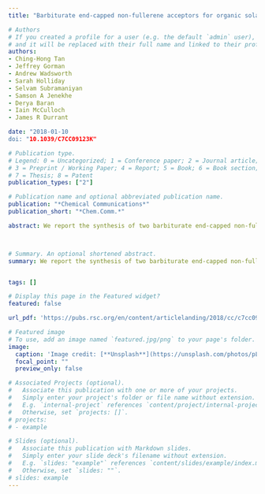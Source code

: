 ```yaml
---
title: "Barbiturate end-capped non-fullerene acceptors for organic solar cells: tuning acceptor energetics to suppress geminate recombination losses"

# Authors
# If you created a profile for a user (e.g. the default `admin` user), write the username (folder name) here 
# and it will be replaced with their full name and linked to their profile.
authors:
- Ching-Hong Tan
- Jeffrey Gorman
- Andrew Wadsworth
- Sarah Holliday
- Selvam Subramaniyan
- Samson A Jenekhe
- Derya Baran
- Iain McCulloch
- James R Durrant

date: "2018-01-10
doi: "10.1039/C7CC09123K"

# Publication type.
# Legend: 0 = Uncategorized; 1 = Conference paper; 2 = Journal article;
# 3 = Preprint / Working Paper; 4 = Report; 5 = Book; 6 = Book section;
# 7 = Thesis; 8 = Patent
publication_types: ["2"]

# Publication name and optional abbreviated publication name.
publication: "*Chemical Communications*"
publication_short: "*Chem.Comm.*"

abstract: We report the synthesis of two barbiturate end-capped non-fullerene acceptors and demonstrate their efficient function in high voltage output organic solar cells. The acceptor with the lower LUMO level is shown to exhibit suppressed geminate recombination losses, resulting in enhanced photocurrent generation and higher overall device efficiency.



# Summary. An optional shortened abstract.
summary: We report the synthesis of two barbiturate end-capped non-fullerene acceptors and demonstrate their efficient function in high voltage output organic solar cells. The acceptor with the lower LUMO level is shown to exhibit suppressed geminate recombination losses, resulting in enhanced photocurrent generation and higher overall device efficiency.


tags: []

# Display this page in the Featured widget?
featured: false

url_pdf: 'https://pubs.rsc.org/en/content/articlelanding/2018/cc/c7cc09123k/unauth'

# Featured image
# To use, add an image named `featured.jpg/png` to your page's folder. 
image:
  caption: 'Image credit: [**Unsplash**](https://unsplash.com/photos/pLCdAaMFLTE)'
  focal_point: ""
  preview_only: false

# Associated Projects (optional).
#   Associate this publication with one or more of your projects.
#   Simply enter your project's folder or file name without extension.
#   E.g. `internal-project` references `content/project/internal-project/index.md`.
#   Otherwise, set `projects: []`.
# projects:
# - example

# Slides (optional).
#   Associate this publication with Markdown slides.
#   Simply enter your slide deck's filename without extension.
#   E.g. `slides: "example"` references `content/slides/example/index.md`.
#   Otherwise, set `slides: ""`.
# slides: example
---
```


